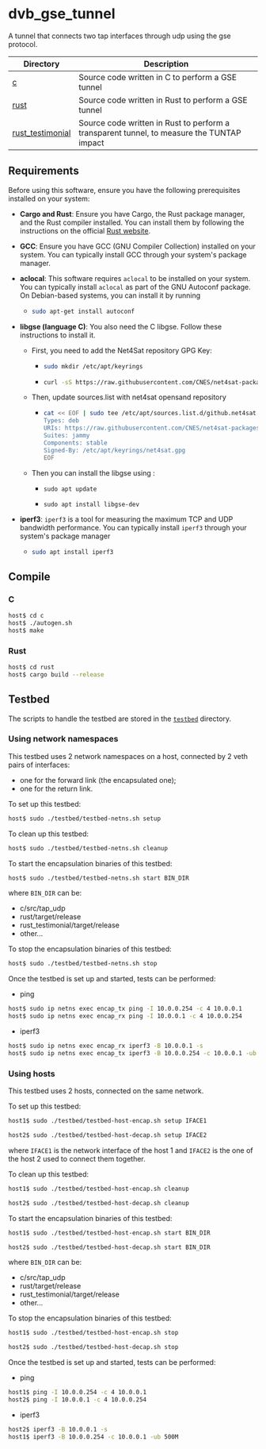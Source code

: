 # dvb_gse_tunnel

A tunnel that connects two tap interfaces through udp using the gse protocol.

| Directory                             | Description                                                                                |
|---------------------------------------|--------------------------------------------------------------------------------------------|
| [c](c)                                | Source code written in C to perform a GSE tunnel                                           |
| [rust](rust)                          | Source code written in Rust to perform a GSE tunnel                                        |
| [rust_testimonial](rust_testimonial)  | Source code written in Rust to perform a transparent tunnel, to measure the TUNTAP impact  |


## Requirements

Before using this software, ensure you have the following prerequisites installed on your system:

- **Cargo and Rust**: Ensure you have Cargo, the Rust package manager, and the Rust compiler installed. You can install them by following the instructions on the official [Rust website](https://www.rust-lang.org/tools/install).

- **GCC**: Ensure you have GCC (GNU Compiler Collection) installed on your system. You can typically install GCC through your system's package manager. 

- **aclocal**: This software requires `aclocal` to be installed on your system. You can typically install `aclocal` as part of the GNU Autoconf package. On Debian-based systems, you can install it by running
  - ``` bash
    sudo apt-get install autoconf
    ```

- **libgse (language C)**: You also need the C libgse. Follow these instructions to install it.
  - First, you need to add the Net4Sat repository GPG Key:
    - ``` bash
      sudo mkdir /etc/apt/keyrings
      ```
    - ``` bash
      curl -sS https://raw.githubusercontent.com/CNES/net4sat-packages/master/gpg/net4sat.gpg.key | gpg --dearmor | sudo dd of=/etc/apt/keyrings/net4sat.gpg
      ```
  - Then, update sources.list with net4sat opensand repository
    - ``` bash
      cat << EOF | sudo tee /etc/apt/sources.list.d/github.net4sat.sources
      Types: deb
      URIs: https://raw.githubusercontent.com/CNES/net4sat-packages/master/jammy/
      Suites: jammy
      Components: stable
      Signed-By: /etc/apt/keyrings/net4sat.gpg
      EOF
      ```
  - Then you can install the libgse using :
    - ```
      sudo apt update
      ```
    - ```
      sudo apt install libgse-dev
      ```

- **iperf3**: `iperf3` is a tool for measuring the maximum TCP and UDP bandwidth performance. You can typically install `iperf3` through your system's package manager
  - ``` bash 
    sudo apt install iperf3
    ```
## Compile

### C

```bash
host$ cd c
host$ ./autogen.sh
host$ make
```

### Rust

```bash
host$ cd rust
host$ cargo build --release
```

## Testbed

The scripts to handle the testbed are stored in the [`testbed`](testbed) directory.

### Using network namespaces

This testbed uses 2 network namespaces on a host, connected by 2 veth pairs of interfaces:

  * one for the forward link (the encapsulated one);
  * one for the return link.

To set up this testbed:
```bash
host$ sudo ./testbed/testbed-netns.sh setup
```

To clean up this testbed:
```bash
host$ sudo ./testbed/testbed-netns.sh cleanup
```

To start the encapsulation binaries of this testbed:
```bash
host$ sudo ./testbed/testbed-netns.sh start BIN_DIR
```
where `BIN_DIR` can be:

  * c/src/tap_udp
  * rust/target/release
  * rust_testimonial/target/release
  * other...

To stop the encapsulation binaries of this testbed:
```bash
host$ sudo ./testbed/testbed-netns.sh stop
```

Once the testbed is set up and started, tests can be performed:

  * ping
```bash
host$ sudo ip netns exec encap_tx ping -I 10.0.0.254 -c 4 10.0.0.1
host$ sudo ip netns exec encap_rx ping -I 10.0.0.1 -c 4 10.0.0.254
```
  * iperf3
```bash
host$ sudo ip netns exec encap_rx iperf3 -B 10.0.0.1 -s
host$ sudo ip netns exec encap_tx iperf3 -B 10.0.0.254 -c 10.0.0.1 -ub 500M
```

### Using hosts

This testbed uses 2 hosts, connected on the same network.

To set up this testbed:
```bash
host1$ sudo ./testbed/testbed-host-encap.sh setup IFACE1
```
```bash
host2$ sudo ./testbed/testbed-host-decap.sh setup IFACE2
```
where `IFACE1` is the network interface of the host 1 and `IFACE2` is the one of the host 2 used to connect them together.

To clean up this testbed:
```bash
host1$ sudo ./testbed/testbed-host-encap.sh cleanup
```
```bash
host2$ sudo ./testbed/testbed-host-decap.sh cleanup
```

To start the encapsulation binaries of this testbed:
```bash
host1$ sudo ./testbed/testbed-host-encap.sh start BIN_DIR
```
```bash
host2$ sudo ./testbed/testbed-host-decap.sh start BIN_DIR
```
where `BIN_DIR` can be:

  * c/src/tap_udp
  * rust/target/release
  * rust_testimonial/target/release
  * other...

To stop the encapsulation binaries of this testbed:
```bash
host1$ sudo ./testbed/testbed-host-encap.sh stop
```
```bash
host2$ sudo ./testbed/testbed-host-decap.sh stop
```

Once the testbed is set up and started, tests can be performed:

  * ping
```bash
host1$ ping -I 10.0.0.254 -c 4 10.0.0.1
host2$ ping -I 10.0.0.1 -c 4 10.0.0.254
```
  * iperf3
```bash
host2$ iperf3 -B 10.0.0.1 -s
host1$ iperf3 -B 10.0.0.254 -c 10.0.0.1 -ub 500M
```
